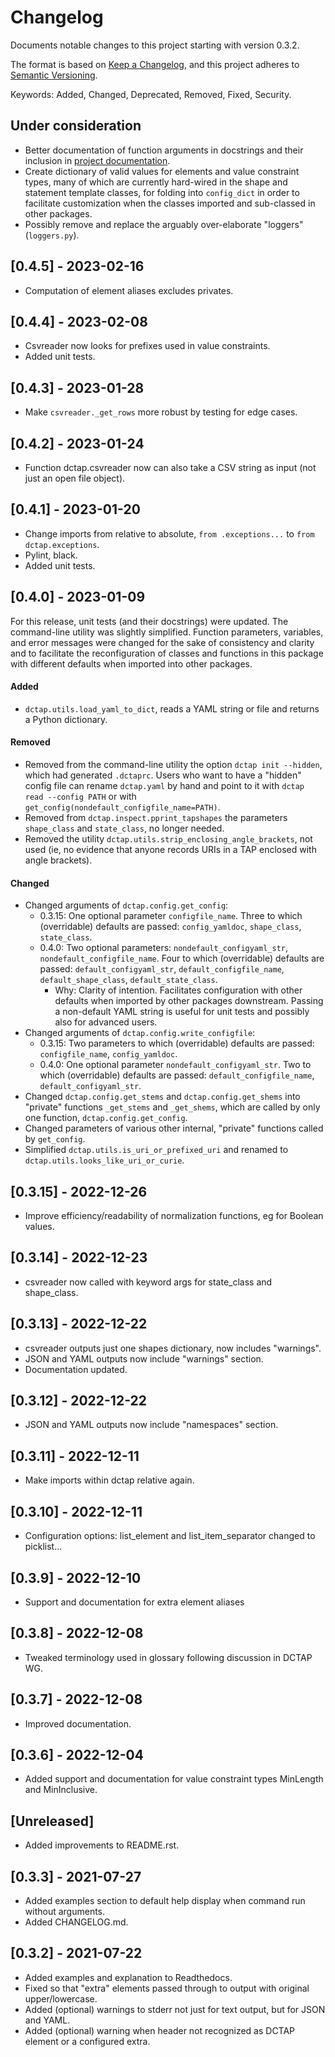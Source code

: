 # Changelog

Documents notable changes to this project starting with version 0.3.2.

The format is based on [Keep a Changelog](https://keepachangelog.com/en/1.0.0/), and this project adheres to [Semantic Versioning](https://semver.org/spec/v2.0.0.html).

Keywords: Added, Changed, Deprecated, Removed, Fixed, Security.

## Under consideration

- Better documentation of function arguments in docstrings and their inclusion in [project documentation](https://tapshex.readthedocs.io/en/latest/).
- Create dictionary of valid values for elements and value constraint types, many of which are currently hard-wired in the shape and statement template classes, for folding into `config_dict` in order to facilitate customization when the classes imported and sub-classed in other packages.
- Possibly remove and replace the arguably over-elaborate "loggers" (`loggers.py`).

## [0.4.5] - 2023-02-16

- Computation of element aliases excludes privates.

## [0.4.4] - 2023-02-08

- Csvreader now looks for prefixes used in value constraints.
- Added unit tests.

## [0.4.3] - 2023-01-28

- Make `csvreader._get_rows` more robust by testing for edge cases.

## [0.4.2] - 2023-01-24

- Function dctap.csvreader now can also take a CSV string as input (not just an open file object).

## [0.4.1] - 2023-01-20

- Change imports from relative to absolute, `from .exceptions...` to `from dctap.exceptions`.
- Pylint, black.
- Added unit tests.

## [0.4.0] - 2023-01-09

For this release, unit tests (and their docstrings) were updated. The command-line utility was slightly simplified. Function parameters, variables, and error messages were changed for the sake of consistency and clarity and to facilitate the reconfiguration of classes and functions in this package with different defaults when imported into other packages.

#### Added

- `dctap.utils.load_yaml_to_dict`, reads a YAML string or file and returns a Python dictionary.

#### Removed

- Removed from the command-line utility the option `dctap init --hidden`, which had generated `.dctaprc`. Users who want to have a "hidden" config file can rename `dctap.yaml` by hand and point to it with `dctap read --config PATH` or with `get_config(nondefault_configfile_name=PATH)`.
- Removed from `dctap.inspect.pprint_tapshapes` the parameters `shape_class` and `state_class`, no longer needed.
- Removed the utility `dctap.utils.strip_enclosing_angle_brackets`, not used (ie, no evidence that anyone records URIs in a TAP enclosed with angle brackets).

#### Changed

- Changed arguments of `dctap.config.get_config`:
  - 0.3.15: One optional parameter `configfile_name`. Three to which (overridable) defaults are passed: `config_yamldoc`, `shape_class`, `state_class`.
  - 0.4.0: Two optional parameters: `nondefault_configyaml_str`, `nondefault_configfile_name`. Four to which (overridable) defaults are passed: `default_configyaml_str`, `default_configfile_name`, `default_shape_class`, `default_state_class`.
    - Why: Clarity of intention. Facilitates configuration with other defaults when imported by other packages downstream. Passing a non-default YAML string is useful for unit tests and possibly also for advanced users.
- Changed arguments of `dctap.config.write_configfile`:
  - 0.3.15: Two parameters to which (overridable) defaults are passed: `configfile_name`, `config_yamldoc`.
  - 0.4.0: One optional parameter `nondefault_configyaml_str`. Two to which (overridable) defaults are passed: `default_configfile_name`, `default_configyaml_str`.
- Changed `dctap.config.get_stems` and `dctap.config.get_shems` into "private" functions `_get_stems` and `_get_shems`, which are called by only one function, `dctap.config.get_config`.
- Changed parameters of various other internal, "private" functions called by `get_config`.
- Simplified `dctap.utils.is_uri_or_prefixed_uri` and renamed to `dctap.utils.looks_like_uri_or_curie`.

## [0.3.15] - 2022-12-26

- Improve efficiency/readability of normalization functions, eg for Boolean values.

## [0.3.14] - 2022-12-23

- csvreader now called with keyword args for state_class and shape_class.

## [0.3.13] - 2022-12-22

- csvreader outputs just one shapes dictionary, now includes "warnings".
- JSON and YAML outputs now include "warnings" section.
- Documentation updated.

## [0.3.12] - 2022-12-22

- JSON and YAML outputs now include "namespaces" section.

## [0.3.11] - 2022-12-11

- Make imports within dctap relative again.

## [0.3.10] - 2022-12-11

- Configuration options: list_element and list_item_separator changed to picklist...

## [0.3.9] - 2022-12-10

- Support and documentation for extra element aliases

## [0.3.8] - 2022-12-08

- Tweaked terminology used in glossary following discussion in DCTAP WG.

## [0.3.7] - 2022-12-08

- Improved documentation.

## [0.3.6] - 2022-12-04

- Added support and documentation for value constraint types MinLength and MinInclusive.

## [Unreleased]

- Added improvements to README.rst.

## [0.3.3] - 2021-07-27

- Added examples section to default help display when command run without arguments.
- Added CHANGELOG.md.

## [0.3.2] - 2021-07-22

- Added examples and explanation to Readthedocs.
- Fixed so that "extra" elements passed through to output with original upper/lowercase.
- Added (optional) warnings to stderr not just for text output, but for JSON and YAML.
- Added (optional) warning when header not recognized as DCTAP element or a configured extra.
